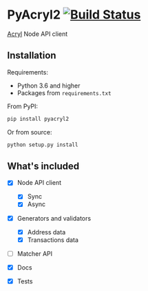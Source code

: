 # PyAcryl2 [![Build Status](https://travis-ci.com/DPInvaders/pyacryl2.svg?token=s1sqYjTtbQq5zQbpVpA2&branch=master)](https://travis-ci.com/DPInvaders/pyacryl2)

[Acryl](https://acrylplatform.com/ "Acryl Platform") Node API client 


## Installation

Requirements:
- Python 3.6 and higher
- Packages from `requirements.txt`



From PyPI:

```bash
pip install pyacryl2
```

Or from source:

```bash
python setup.py install
```


## What's included

- [X] Node API client
	- [X] Sync
	- [X] Async
	
- [X] Generators and validators
	- [X] Address data
	- [X] Transactions data

- [ ] Matcher API

- [X] Docs
- [X] Tests

